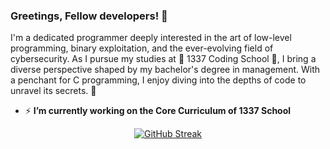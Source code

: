 ### Greetings, Fellow developers! 👋

I'm a dedicated programmer deeply interested in the art of low-level programming, binary exploitation, and the ever-evolving field of cybersecurity. 
As I pursue my studies at 🌱 1337 Coding School 🌱, I bring a diverse perspective shaped by my bachelor's degree in management. With a penchant for C programming, I enjoy diving into the depths of code to unravel its secrets. 🔭

- ⚡ **I’m currently working on the Core Curriculum of 1337 School**

<div align="center">
  
[![GitHub Streak](https://streak-stats.demolab.com?user=LeakedByteBuster&theme=dark&hide_border=true&border_radius=5.1&mode=weekly&background=450%2C000000%2C1913EB)](https://git.io/streak-stats)

</div>

<!--
**Mushigarou/Mushigarou** is a ✨ _special_ ✨ repository because its `README.md` (this file) appears on your GitHub profile.

Here are some ideas to get you started:


- 🌱 I’m currently learning ...
- 👯 I’m looking to collaborate on ...
- 🤔 I’m looking for help with ...
- 💬 Ask me about ... 
- 📫 How to reach me: ...
- 😄 Pronouns: ...
- ⚡ Fun fact: ...
-->
